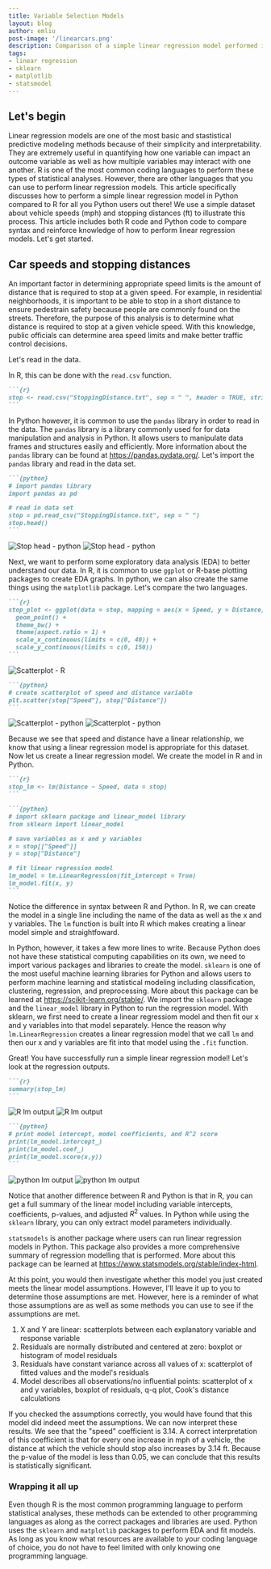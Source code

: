 ```yaml
---
title: Variable Selection Models
layout: blog
author: emliu
post-image: '/linearcars.png'
description: Comparison of a simple linear regression model performed in R and Python
tags:
- linear regression
- sklearn
- matplotlib
- statsmodel
---
```


## Let's begin
Linear regression models are one of the most basic and stastistical predictive modeling methods because of their simplicity and interpretability. They are extremely useful in quantifying how one variable can impact an outcome variable as well as how multiple variables may interact with one another. R is one of the most common coding languages to perform these types of statistical analyses. However, there are other languages that you can use to perform linear regression models. This article specifically discusses how to perform a simple linear regression model in Python compared to R for all you Python users out there! We use a simple dataset about vehicle speeds (mph) and stopping distances (ft) to illustrate this process. This article includes both R code and Python code to compare syntax and reinforce knowledge of how to perform linear regression models. Let's get started.

## Car speeds and stopping distances
An important factor in determining appropriate speed limits is the amount of distance that is required to stop at a given speed. For example, in residential neighborhoods, it is important to be able to stop in a short distance to ensure pedestrain safety because people are commonly found on the streets. Therefore, the purpose of this analysis is to determine what distance is required to stop at a given vehicle speed. With this knowledge, public officials can determine area speed limits and make better traffic control decisions.

Let's read in the data.

In R, this can be done with the ```read.csv``` function.

````md
```{r}
stop <- read.csv("StoppingDistance.txt", sep = " ", header = TRUE, stringsAsFactors = FALSE)
```
````
In Python however, it is common to use the ```pandas``` library in order to read in the data. The ```pandas``` library is a library commonly used for for data manipulation and analysis in Python. It allows users to manipulate data frames and structures easily and efficiently. More information about the ```pandas``` library can be found at https://pandas.pydata.org/. Let's import the ```pandas``` library and read in the data set.

````md
```{python}
# import pandas library
import pandas as pd

# read in data set
stop = pd.read_csv("StoppingDistance.txt", sep = " ")
stop.head()
```
````

![Stop head - python](SpeedDist.png)
![Stop head - python](/assets/images/blogimages/figs-mm-dd/file.png)

Next, we want to perform some exploratory data analysis (EDA) to better understand our data. In R, it is common to use ```ggplot``` or R-base plotting packages to create EDA graphs. In python, we can also create the same things using the ```matplotlib``` package. Let's compare the two languages.

````md
```{r}
stop_plot <- ggplot(data = stop, mapping = aes(x = Speed, y = Distance)) +
  geom_point() +
  theme_bw() +
  theme(aspect.ratio = 1) +
  scale_x_continuous(limits = c(0, 40)) +
  scale_y_continuous(limits = c(0, 150))
```
````

![Scatterplot - R](rscatter.png)


````md
```{python}
# create scatterplot of speed and distance variable
plt.scatter(stop["Speed"], stop["Distance"])
```
````

![Scatterplot - python](pythonscatter.png)
![Scatterplot - python](/assets/images/blogimages/figs-mm-dd/file.png)

Because we see that speed and distance have a linear relationship, we know that using a linear regression model is appropriate for this dataset. Now let us create a linear regression model. We create the model in R and in Python. 

````md
```{r}
stop_lm <- lm(Distance ~ Speed, data = stop)
```
````

````md
```{python}
# import sklearn package and linear_model library
from sklearn import linear_model

# save variables as x and y variables
x = stop[["Speed"]]
y = stop["Distance"]

# fit linear regression model 
lm_model = lm.LinearRegression(fit_intercept = True)
lm_model.fit(x, y)
```
````

Notice the difference in syntax between R and Python. In R, we can create the model in a single line including the name of the data as well as the x and y variables. The ```lm``` function is built into R which makes creating a linear model simple and straightfoward. 

In Python, however, it takes a few more lines to write. Because Python does not have these statistical computing capabilities on its own, we need to import various packages and libraries to create the model. ```sklearn``` is one of the most useful machine learning libraries for Python and allows users to perform machine learning and statistical modeling including classification, clustering, regression, and preprocessing. More about this package can be learned at https://scikit-learn.org/stable/. We import the ```sklearn``` package and the ```linear_model``` library in Python to run the regression model. With sklearn, we first need to create a linear regressiom model and then fit our x and y variables into that model separately. Hence the reason why ```lm.LinearRegression``` creates a linear regression model that we call ```lm``` and then our x and y variables are fit into that model using the ```.fit``` function.

Great! You have successfully run a simple linear regression model! Let's look at the regression outputs.

````md
```{r}
summary(stop_lm)
```
````

![R lm output](rlmoutput.png)
![R lm output](/assets/images/blogimages/figs-mm-dd/file.png)

````md
```{python}
# print model intercept, model coefficients, and R^2 score
print(lm_model.intercept_)
print(lm_model.coef_)
print(lm_model.score(x,y))
```
````

![python lm output](pythonlmoutput.png)
![python lm output](/assets/images/blogimages/figs-mm-dd/file.png)

Notice that another difference between R and Python is that in R, you can get a full summary of the linear model including variable intercepts, coefficients, p-values, and adjusted $R^2$ values. In Python while using the ```sklearn``` library, you can only extract model parameters individually.

```statsmodels``` is another package where users can run linear regression models in Python. This package also provides a more comprehensive summary of regression modelling that is performed. More about this package can be learned at https://www.statsmodels.org/stable/index-html.

At this point, you would then investigate whether this model you just created meets the linear model assumptions. However, I'll leave it up to you to determine those assumptions are met. However, here is a reminder of what those assumptions are as well as some methods you can use to see if the assumptions are met.
1. X and Y are linear: scatterplots between each explanatory variable and response variable
2. Residuals are normally distributed and centered at zero: boxplot or histogram of model residuals
3. Residuals have constant variance across all values of x: scatterplot of fitted values and the model's residuals
4. Model describes all observations/no influential points: scatterplot of x and y variables, boxplot of residuals, q-q plot, Cook's distance calculations

If you checked the assumptions correctly, you would have found that this model did indeed meet the assumptions. We can now interpret these results.
We see that the "speed" coefficient is 3.14. A correct interpretation of this coefficient is that for every one increase in mph of a vehicle, the distance at which the vehicle should stop also increases by 3.14 ft. Because the p-value of the model is less than 0.05, we can conclude that this results is statistically significant.

### Wrapping it all up
Even though R is the most common programming language to perform statistical analyses, these methods can be extended to other programming languages as along as the correct packages and libraries are used. Python uses the ```sklearn``` and ```matplotlib``` packages to perform EDA and fit models. As long as you know what resources are available to your coding language of choice, you do not have to feel limited with only knowing one programming language.

